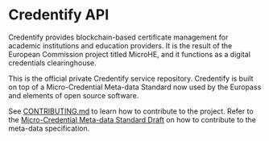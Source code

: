 # Credentify API

Credentify provides blockchain-based certificate management for academic
institutions and education providers. It is the result of the European
Commission project titled MicroHE, and it functions as a digital
credentials clearinghouse.

This is the official private Credentify service repository.
Credentify is built on top of a Micro-Credential Meta-data Standard now used by
the Europass and elements of open source software.

See [CONTRIBUTING.md][contributing] to learn how to contribute to the project.
Refer to the [Micro-Credential Meta-data Standard Draft][meta-data-standard-draft]
on how to contribute to the meta-data specification.

[contributing]: https://github.com/0xcert/credentify-app-api/blob/master/CONTRIBUTING.md
[meta-data-standard-draft]: https://github.com/MicroCredentials/MicroHE/blob/master/meta_data_standard_draft.md
